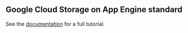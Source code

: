 ## Google Cloud Storage on App Engine standard

See the [documentation][doc] for a full tutorial.

[doc]: https://cloud.google.com/appengine/docs/standard/go/googlecloudstorageclient/app-engine-cloud-storage-sample
